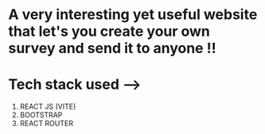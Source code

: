 # A very interesting yet useful website that let's you create your own survey and send it to anyone !!

# Tech stack used -->

1. REACT JS (VITE)
2. BOOTSTRAP
3. REACT ROUTER